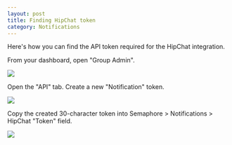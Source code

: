 ```yaml
---
layout: post
title: Finding HipChat token
category: Notifications
---
```


Here's how you can find the API token required for the HipChat integration.

From your dashboard, open "Group Admin".

<p><img src="/docs/assets/img/finding-hipchat-token/nav.png" class="img-responsive"></p>


Open the "API" tab. Create a new "Notification" token.

<img src="/docs/assets/img/finding-hipchat-token/api-tab.png" class="img-responsive">

Copy the created 30-character token into Semaphore > Notifications > HipChat "Token" field.

<img src="/docs/assets/img/finding-hipchat-token/created-token.png" class="img-responsive">
